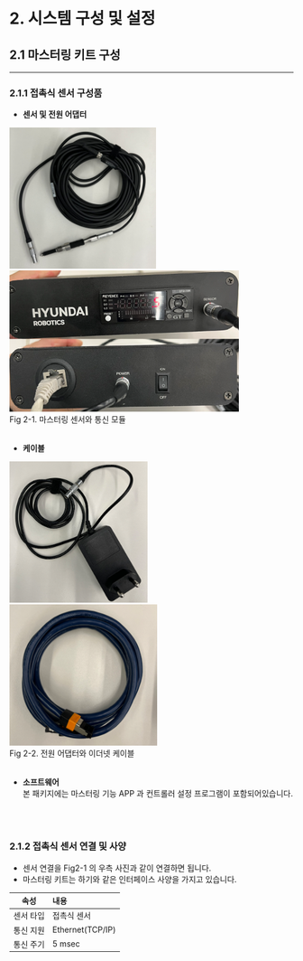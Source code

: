 # 2. 시스템 구성 및 설정
## 2.1 마스터링 키트 구성
---
### 2.1.1 접촉식 센서 구성품
- **센서 및 전원 어댑터** 
<div>
<img src="../00_img/02_sensor.PNG" height="250vh">
<img src="../00_img/03_communication_module.PNG" height="250vh">
</div>
Fig 2-1. 마스터링 센서와 통신 모듈
<br>

<br>

- **케이블**   
<div>
<img src="../00_img/04_power_adapter.PNG" height="250vh">
<img src="../00_img/05_lan_cable.PNG" height="250vh"></div>
Fig 2-2. 전원 어댑터와 이더넷 케이블
<br>

<br>

- **소프트웨어**
<br>본 패키지에는 마스터링 기능 APP 과 컨트롤러 설정 프로그램이 포함되어있습니다.

<br>
<br>

### 2.1.2 접촉식 센서 연결 및 사양
- 센서 연결을 Fig2-1 의 우측 사진과 같이 연결하면 됩니다.
- 마스터링 키트는 하기와 같은 인터페이스 사양을 가지고 있습니다.

|속성|내용|
|:----:|:----|
|센서 타입| 접촉식 센서 |
|통신 지원| Ethernet(TCP/IP) |
|통신 주기| 5 msec |

<br>
<br>
